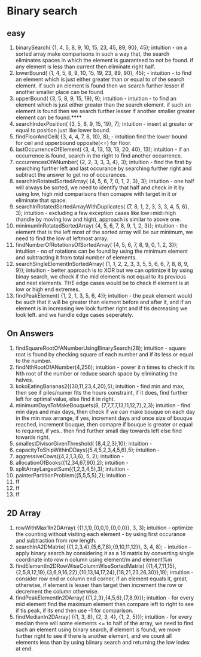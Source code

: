 # **Binary search**

## **easy**

1. binarySearch( {1, 4, 5, 8, 9, 10, 15, 23, 45, 89, 90}, 45); intuition - on a sorted array make comparisons in such a
   way that, the search eliminates spaces in which the element is guaranteed to not be found. if any element is less
   than current then eliminate right half.
2. lowerBound( {1, 4, 5, 8, 9, 10, 15, 19, 23, 89, 90}, 45); - intuition - to find an element which is just either
   greater than or equal to of the search element. if such an element is found then we search further lesser if another
   smaller place can be found.
3. upperBound( {3, 5, 8, 9, 15, 19}, 9); intuition - intuition - to find an element which is just either greater than
   the search element. if such an element is found then we search further lesser if another smaller greater element can
   be found.****
4. searchIndexPosition( {3, 5, 8, 9, 15, 19}, 7); intuition - insert at greater or equal to position just like lower
   bound.
5. findFloorAndCeil( {3, 4, 4, 7, 8, 10}, 8); - intuition find the lower bound for ceil and upperbound opposite(<=)  for
   floor.
6. lastOccurrenceOfElement( {3, 4, 13, 13, 13, 20, 40}, 13); intuition - if an occurrence is found, search in the right
   to find another occurrence.
7. occurrencesOfANumber( {2, 2, 3, 3, 3, 4}, 3); intuition - find the first by searching further left and last occurance
   by searching further right and subtract the answer to get no of occurances.
8. searchInRotatedSortedArray( {4, 5, 6, 7, 0, 1, 2, 3}, 3); intuition - one half will always be sorted, we need to
   identify that half and check in it by using low, high mid comparisons then comapre with target in it or eliminate
   that space.
9. searchInRotatedSortedArrayWithDuplicates( {7, 8, 1, 2, 3, 3, 3, 4, 5, 6}, 3); intuition - excluding a few exception
   cases like low=mid=high (handle by moving low and high), approach is similar to above one.
10. minimumInRotatedSortedArray( {4, 5, 6, 7, 8, 9, 1, 2, 3}); intuition - the element that is the left most of the
    sorted array will be our minimum, we need to find the low of leftmost array.
11. findNumberOfRotationsOfSortedArray( {4, 5, 6, 7, 8, 9, 0, 1, 2, 3}); intuition - no of rotations can be found by
    using the minimum element and subtracting it from total number of elements.
12. searchSingleElementInSortedArray( {1, 1, 2, 2, 3, 3, 5, 5, 6, 6, 7, 8, 8, 9, 9}); intuition - better approach is to
    XOR but we can optimize it by using binay search, we check if the mid element is not equal to its previous and next
    elements. THE edge cases would be to check if element is at low or high end extremes.
13. findPeakElement( {1, 2, 1, 3, 5, 6, 4}); intuition - the peak element would be such that it will be greater than
    element before and after it, and if an element is in increasing iwe look further right and if tis decreasing we look
    left. and we handle edge cases seperately.

## **On Answers**

1. findSquareRootOfANumberUsingBinarySearch(28); intuition - square root is found by checking square of each number and
   if its less or equal to the number.
2. findNthRootOfANumber(4,256); intuition - power it n times to check if its Nth root of the number or reduce search
   space by eliminating the halves.
3. kokoEatingBananas2({30,11,23,4,20},5); intuition - find min and max, then see if piles/numer fits the hours
   constraint, if it does, find further left for optimal value, else find it in right.
4. minimumDaysToMakeBouquets(8, {7,7,7,7,13,11,12,7},2,3); intuition - find min days and max days, then check if we can
   make bouque on each day in the min max arrange, if yes, increment days and once size of bouque reached, increment
   bouque, then comapre if bouque is greater or equal to required, if yes.. then find further small day towards left
   else find towards right.
6. smallestDivisorGivenThreshold( {8,4,2,3},10); intuition -
7. capacityToShipWithinDDays({5,4,5,2,3,4,5,6},5); intuition -
8. aggressiveCows({4,2,1,3,6}, 5, 2); intuition -
9. allocationOfBooks({12,34,67,90},2); intuition -
10. splitArrayLargestSum({1,2,3,4,5},3); intuition -
11. painterPartitionProblem({5,5,5,5},2); intuition -
12. ff
13. ff
14. ff

## **2D Array**

1. rowWithMax1In2DArray( {{1,1,1},{0,0,1},{0,0,0}}, 3, 3); intuition - optimize the counting without visiting each
   element - by using first occurance and subtraction from row length.
2. searchInA2DMatrix( {{1,2,3,4},{5,6,7,8},{9,10,11,12}}, 3, 4, 8); - intuition - apply binary search by considering it
   as a 1d matrix by converting single coordinate into row n column using element/m and element%m
3. findElementIn2DRowWiseColumnWiseSortedMatrix(
   {{1,4,7,11,15},{2,5,8,12,19},{3,6,9,16,22},{10,13,14,17,24},{18,21,23,26,30}},19); intuition - consider row end or
   column end corner, if an element equals it, great, otherwise, if element is lesser than target then increment the row
   or decrement the column otherwise.
4. findPeakElementIn2DArray( {{1,2,3},{4,5,6},{7,8,9}}); intuition - for every mid element find the maximum element then
   compare left to right to see if tis peak, if its end then use -1 for comparison.
5. findMedianIn2DArray( {{1, 3, 8}, {2, 3, 4}, {1, 2, 5}}); intuition - for every median there will some elements <= to
   half of the array, we need to find such an element using binary search, if element is found, we move further right to
   see if there is another element, and we count all elements less than by using biinary search and returning the low
   index at end.